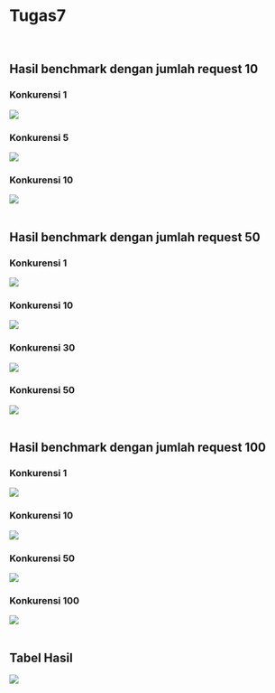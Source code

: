 # Tugas7
<br/>

<h2>Hasil benchmark dengan jumlah request 10</h2>
<h3>Konkurensi 1</h3>
<img src="img/10 - 1.png">
<h3>Konkurensi 5</h3>
<img src="img/10 - 5.png">
<h3>Konkurensi 10</h3>
<img src="img/10 - 10.png">
<br><br>

<h2>Hasil benchmark dengan jumlah request 50</h2>
<h3>Konkurensi 1</h3>
<img src="img/50 - 1.png">
<h3>Konkurensi 10</h3>
<img src="img/50 - 10.png">
<h3>Konkurensi 30</h3>
<img src="img/50 - 30.png">
<h3>Konkurensi 50</h3>
<img src="img/50 - 50.png">
<br><br>

<h2>Hasil benchmark dengan jumlah request 100</h2>
<h3>Konkurensi 1</h3>
<img src="img/100 - 1.png">
<h3>Konkurensi 10</h3>
<img src="img/100 - 10.png">
<h3>Konkurensi 50</h3>
<img src="img/100 - 50.png">
<h3>Konkurensi 100</h3>
<img src="img/100 - 100.png">
<br><br>


<h2>Tabel Hasil</h2>
<img src="img/table.png">
